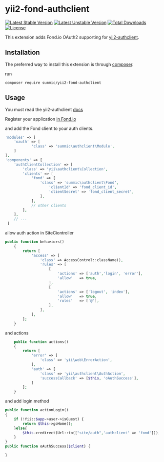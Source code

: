 # yii2-fond-authclient

[![Latest Stable Version](https://poser.pugx.org/summic/yii2-fond-authclient/v/stable)](https://packagist.org/packages/summic/yii2-fond-authclient)
[![Latest Unstable Version](https://poser.pugx.org/summic/yii2-fond-authclient/v/unstable)](https://packagist.org/packages/summic/yii2-fond-authclient)
[![Total Downloads](https://poser.pugx.org/summic/yii2-fond-authclient/downloads)](https://packagist.org/packages/summic/yii2-fond-authclient)
[![License](https://poser.pugx.org/summic/yii2-fond-authclient/license)](https://packagist.org/packages/summic/yii2-fond-authclient)

This extension adds Fond.io OAuth2 supporting for [yii2-authclient](https://github.com/yiisoft/yii2-authclient).

## Installation

The preferred way to install this extension is through [composer](http://getcomposer.org/download/).

run

```
composer require summic/yii2-fond-authclient
```


## Usage

You must read the yii2-authclient [docs](https://github.com/yiisoft/yii2/blob/master/docs/guide/security-auth-clients.md)

Register your application [in Fond.io](https://www.fond.io/developer/clients/register)

and add the Fond client to your auth clients.

```php
'modules' => [
	'oauth' => [
            'class' => 'summic\authclient\Module',
    ]
],
'components' => [
    'authClientCollection' => [
        'class' => 'yii\authclient\Collection',
        'clients' => [
            'fond' => [
                'class' => 'summic\authclient\Fond',
                    'clientId' => 'fond_client_id',
                    'clientSecret' => 'fond_client_secret',
                ],
            ],
            // other clients
        ],
    ],
    // ...
 ]
 ```

allow auth action in SiteCiontroller

```php
public function behaviors()
    {
        return [
            'access' => [
                'class' => AccessControl::className(),
                'rules' => [
                    [
                        'actions' => ['auth','login', 'error'],
                        'allow'   => true,
                    ],
                    [
                        'actions' => ['logout', 'index'],
                        'allow'   => true,
                        'roles'   => ['@'],
                    ],
                ],
            ],
        ];
    }
```

and actions

```php
    public function actions()
    {
        return [
            'error' => [
                'class' => 'yii\web\ErrorAction',
            ],
            'auth' => [
                'class' => 'yii\authclient\AuthAction',
                'successCallback' => [$this, 'oAuthSuccess'],
            ]
        ];
    }
```

and add login method

```php
public function actionLogin()
{
    if (!Yii::$app->user->isGuest) {
        return $this->goHome();
    }else{
        $this->redirect(Url::to(["site/auth",'authclient' => 'fond']));
    }
}
public function oAuthSuccess($client) {

}
```
	
